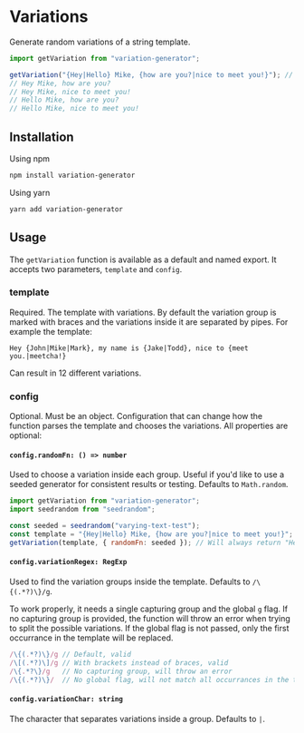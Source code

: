 # Variations

Generate random variations of a string template.

```ts
import getVariation from "variation-generator";

getVariation("{Hey|Hello} Mike, {how are you?|nice to meet you!}"); // Will return one of:
// Hey Mike, how are you?
// Hey Mike, nice to meet you!
// Hello Mike, how are you?
// Hello Mike, nice to meet you!
```

## Installation

Using npm

```bash
npm install variation-generator
```

Using yarn

```bash
yarn add variation-generator
```

## Usage

The `getVariation` function is available as a default and named export. It accepts two parameters, `template` and `config`.

### template

Required. The template with variations. By default the variation group is marked with braces and the variations inside it are separated by pipes. For example the template:

```
Hey {John|Mike|Mark}, my name is {Jake|Todd}, nice to {meet you.|meetcha!}
```

Can result in 12 different variations.

### config

Optional. Must be an object. Configuration that can change how the function parses the template and chooses the variations. All properties are optional:

#### `config.randomFn: () => number`

Used to choose a variation inside each group. Useful if you'd like to use a seeded generator for consistent results or testing. Defaults to `Math.random`.

```js
import getVariation from "variation-generator";
import seedrandom from "seedrandom";

const seeded = seedrandom("varying-text-test");
const template = "{Hey|Hello} Mike, {how are you?|nice to meet you!}";
getVariation(template, { randomFn: seeded }); // Will always return "Hey Mike, nice to meet you!"
```

#### `config.variationRegex: RegExp`

Used to find the variation groups inside the template. Defaults to `/\{(.*?)\}/g`.

To work properly, it needs a single capturing group and the global `g` flag. If no capturing group is provided, the function will throw an error when trying to split the possible variations. If the global flag is not passed, only the first occurrance in the template will be replaced.

```ts
/\{(.*?)\}/g // Default, valid
/\[(.*?)\]/g // With brackets instead of braces, valid
/\{.*?\}/g   // No capturing group, will throw an error
/\{(.*?)\}/  // No global flag, will not match all occurrances in the template
```

#### `config.variationChar: string`

The character that separates variations inside a group. Defaults to `|`.
